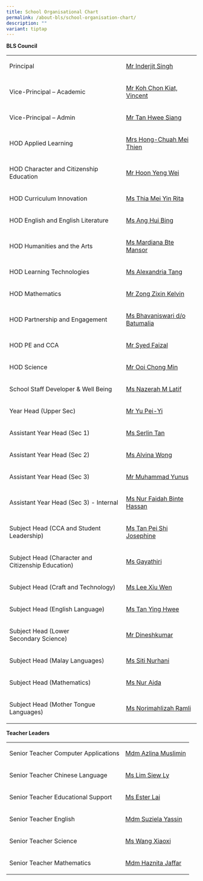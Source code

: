 ```yaml
---
title: School Organisational Chart
permalink: /about-bls/school-organisation-chart/
description: ""
variant: tiptap
---
```

<p><strong>BLS Council</strong></p><table><tbody><tr><td rowspan="1" colspan="1"><p>Principal</p></td><td rowspan="1" colspan="1"><p><a href="mailto:Inderjit_SINGH@schools.gov.sg" rel="noopener noreferrer nofollow" target="_blank">Mr Inderjit Singh</a></p></td></tr><tr><td rowspan="1" colspan="1"><p>Vice-Principal – Academic</p></td><td rowspan="1" colspan="1"><p><a href="mailto:koh_chon_kiat@schools.gov.sg" rel="noopener noreferrer nofollow" target="_blank">Mr Koh Chon Kiat, Vincent</a></p></td></tr><tr><td rowspan="1" colspan="1"><p>Vice-Principal – Admin</p></td><td rowspan="1" colspan="1"><p><a href="mailto:tan_hwee_siang@schools.gov.sg" rel="noopener noreferrer nofollow" target="_blank">Mr Tan Hwee Siang</a></p></td></tr><tr><td rowspan="1" colspan="1"><p>HOD Applied Learning</p></td><td rowspan="1" colspan="1"><p><a href="mailto:chuah_mei_thien@moe.edu.sg" rel="noopener noreferrer nofollow" target="_blank">Mrs Hong-Chuah Mei Thien</a></p></td></tr><tr><td rowspan="1" colspan="1"><p>HOD Character and Citizenship Education</p></td><td rowspan="1" colspan="1"><p><a href="mailto:hoon_yeng_wei@moe.edu.sg" rel="noopener noreferrer nofollow" target="_blank">Mr Hoon Yeng Wei</a></p></td></tr><tr><td rowspan="1" colspan="1"><p>HOD Curriculum Innovation</p></td><td rowspan="1" colspan="1"><p><a href="mailto:thia_mei_yin_rita@moe.edu.sg" rel="noopener noreferrer nofollow" target="_blank">Ms Thia Mei Yin Rita</a></p></td></tr><tr><td rowspan="1" colspan="1"><p>HOD English and English Literature</p></td><td rowspan="1" colspan="1"><p><a href="mailto:ang_hui_bing@moe.edu.sg" rel="noopener noreferrer nofollow" target="_blank">Ms Ang Hui Bing</a></p></td></tr><tr><td rowspan="1" colspan="1"><p>HOD Humanities and the Arts</p></td><td rowspan="1" colspan="1"><p><a href="mailto:mardiana_mansor@moe.edu.sg" rel="noopener noreferrer nofollow" target="_blank">Ms Mardiana Bte Mansor</a></p></td></tr><tr><td rowspan="1" colspan="1"><p>HOD Learning Technologies</p></td><td rowspan="1" colspan="1"><p><a href="mailto:alexandria_tang@moe.edu.sg" rel="noopener noreferrer nofollow" target="_blank">Ms Alexandria Tang</a></p></td></tr><tr><td rowspan="1" colspan="1"><p>HOD Mathematics</p></td><td rowspan="1" colspan="1"><p><a href="mailto:zong_zixin_kelvin@moe.edu.sg" rel="noopener noreferrer nofollow" target="_blank">Mr Zong Zixin Kelvin</a></p></td></tr><tr><td rowspan="1" colspan="1"><p>HOD Partnership and Engagement</p></td><td rowspan="1" colspan="1"><p><a href="mailto:Bhavaniswari_B@moe.edu.sg" rel="noopener noreferrer nofollow" target="_blank">Ms Bhavaniswari d/o Batumalia</a></p></td></tr><tr><td rowspan="1" colspan="1"><p>HOD PE and CCA</p></td><td rowspan="1" colspan="1"><p><a href="mailto:Syed_Faizal_Js_Tamizzuddin@moe.edu.sg" rel="noopener noreferrer nofollow" target="_blank">Mr Syed Faizal</a></p></td></tr><tr><td rowspan="1" colspan="1"><p>HOD Science</p></td><td rowspan="1" colspan="1"><p><a href="mailto:ooi_chong_min@moe.edu.sg" rel="noopener noreferrer nofollow" target="_blank">Mr Ooi Chong Min</a></p></td></tr><tr><td rowspan="1" colspan="1"><p>School Staff Developer &amp; Well Being</p></td><td rowspan="1" colspan="1"><p><a href="mailto:nazerah_mohamed_latif@moe.edu.sg" rel="noopener noreferrer nofollow" target="_blank">Ms Nazerah M Latif</a></p></td></tr><tr><td rowspan="1" colspan="1"><p>Year Head (Upper Sec)</p></td><td rowspan="1" colspan="1"><p><a href="mailto:Yu_Pei_Yi@moe.edu.sg" rel="noopener noreferrer nofollow" target="_blank">Mr Yu Pei-Yi</a></p></td></tr><tr><td rowspan="1" colspan="1"><p>Assistant Year Head (Sec 1)</p></td><td rowspan="1" colspan="1"><p><a href="mailto:tan_zhi_ying_serlin@moe.edu.sg" rel="noopener noreferrer nofollow" target="_blank">Ms Serlin Tan</a></p></td></tr><tr><td rowspan="1" colspan="1"><p>Assistant Year Head (Sec 2)</p></td><td rowspan="1" colspan="1"><p><a href="mailto:wong_hui_yi_alvina@moe.edu.sg" rel="noopener noreferrer nofollow" target="_blank">Ms Alvina Wong</a></p></td></tr><tr><td rowspan="1" colspan="1"><p>Assistant Year Head (Sec 3)</p></td><td rowspan="1" colspan="1"><p><a href="mailto:muhammad_yunus_sunanwi@schools.gov.sg" rel="noopener noreferrer nofollow" target="_blank">Mr Muhammad Yunus</a></p></td></tr><tr><td rowspan="1" colspan="1"><p>Assistant Year Head (Sec 3) - Internal</p></td><td rowspan="1" colspan="1"><p><a href="mailto:nur_faidah_hassan@schools.gov.sg" rel="noopener noreferrer nofollow" target="_blank">Ms Nur Faidah Binte Hassan</a></p></td></tr><tr><td rowspan="1" colspan="1"><p>Subject Head (CCA and Student Leadership)</p></td><td rowspan="1" colspan="1"><p><a href="mailto:tan_pei_shi_josephine@moe.edu.sg" rel="noopener noreferrer nofollow" target="_blank">Ms Tan Pei Shi Josephine</a></p></td></tr><tr><td rowspan="1" colspan="1"><p>Subject Head (Character and Citizenship Education)</p></td><td rowspan="1" colspan="1"><p><a href="mailto:%20gayathiri_nandakuma@moe.edu.sg" rel="noopener noreferrer nofollow" target="_blank">Ms Gayathiri</a></p></td></tr><tr><td rowspan="1" colspan="1"><p>Subject Head (Craft and Technology)</p></td><td rowspan="1" colspan="1"><p><a href="mailto:lee_xiu_wen@moe.edu.sg" rel="noopener noreferrer nofollow" target="_blank">Ms Lee Xiu Wen</a></p></td></tr><tr><td rowspan="1" colspan="1"><p>Subject Head (English Language)</p></td><td rowspan="1" colspan="1"><p><a href="mailto:tan_ying_hwee@moe.edu.sg" rel="noopener noreferrer nofollow" target="_blank">Ms Tan Ying Hwee</a></p></td></tr><tr><td rowspan="1" colspan="1"><p>Subject Head (Lower Secondary&nbsp;Science)</p></td><td rowspan="1" colspan="1"><p><a href="mailto:dineshkumar_m_subramaniam@moe.edu.sg" rel="noopener noreferrer nofollow" target="_blank">Mr Dineshkumar</a></p></td></tr><tr><td rowspan="1" colspan="1"><p>Subject Head (Malay Languages)</p></td><td rowspan="1" colspan="1"><p><a href="mailto:%20siti_nurhani_kamsani@moe.edu.sg" rel="noopener noreferrer nofollow" target="_blank">Ms Siti Nurhani</a></p></td></tr><tr><td rowspan="1" colspan="1"><p>Subject Head&nbsp;(Mathematics)</p></td><td rowspan="1" colspan="1"><p><a href="mailto:%20nur_aida_md_khalid@moe.edu.sg" rel="noopener noreferrer nofollow" target="_blank">Ms Nur Aida</a></p></td></tr><tr><td rowspan="1" colspan="1"><p>Subject Head (Mother Tongue Languages)</p></td><td rowspan="1" colspan="1"><p><a href="mailto:norimahlizah_ramli@moe.edu.sg" rel="noopener noreferrer nofollow" target="_blank">Ms Norimahlizah Ramli</a></p></td></tr></tbody></table><p><strong>Teacher Leaders</strong></p><table><tbody><tr><td rowspan="1" colspan="1"><p>Senior Teacher Computer Applications</p></td><td rowspan="1" colspan="1"><p><a href="mailto:azlina_muslimin@moe.edu.sg" rel="noopener noreferrer nofollow" target="_blank">Mdm Azlina Muslimin</a></p></td></tr><tr><td rowspan="1" colspan="1"><p>Senior Teacher Chinese Language</p></td><td rowspan="1" colspan="1"><p><a href="mailto:lim_siew_ly_a@moe.edu.sg" rel="noopener noreferrer nofollow" target="_blank">Ms Lim Siew Ly</a></p></td></tr><tr><td rowspan="1" colspan="1"><p>Senior Teacher Educational Support</p></td><td rowspan="1" colspan="1"><p><a href="mailto:lim_siew_ly_a@moe.edu.sg" rel="noopener noreferrer nofollow" target="_blank">Ms Ester Lai</a></p></td></tr><tr><td rowspan="1" colspan="1"><p>Senior Teacher English</p></td><td rowspan="1" colspan="1"><p><a href="mailto:suziela_yassin@moe.edu.sg" rel="noopener noreferrer nofollow" target="_blank">Mdm Suziela Yassin</a></p></td></tr><tr><td rowspan="1" colspan="1"><p>Senior Teacher Science</p></td><td rowspan="1" colspan="1"><p><a href="mailto:wang_xiaoxi@moe.edu.sg" rel="noopener noreferrer nofollow" target="_blank">Ms Wang Xiaoxi</a></p></td></tr><tr><td rowspan="1" colspan="1"><p>Senior Teacher Mathematics</p></td><td rowspan="1" colspan="1"><p><a href="mailto:haznita_jaafar@moe.edu.sg" rel="noopener noreferrer nofollow" target="_blank">Mdm Haznita Jaffar</a></p></td></tr></tbody></table><p></p>